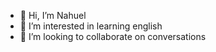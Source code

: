 - 👋 Hi, I’m Nahuel
- 👀 I’m interested in learning english
- 💞️ I’m looking to collaborate on conversations
